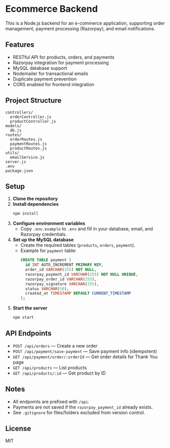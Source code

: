 # Ecommerce Backend

This is a Node.js backend for an e-commerce application, supporting order management, payment processing (Razorpay), and email notifications.

## Features
- RESTful API for products, orders, and payments
- Razorpay integration for payment processing
- MySQL database support
- Nodemailer for transactional emails
- Duplicate payment prevention
- CORS enabled for frontend integration

## Project Structure
```
controllers/
  orderController.js
  productController.js
models/
  db.js
routes/
  orderRoutes.js
  paymentRoutes.js
  productRoutes.js
utils/
  emailService.js
server.js
.env
package.json
```

## Setup
1. **Clone the repository**
2. **Install dependencies**
   ```sh
   npm install
   ```
3. **Configure environment variables**
   - Copy `.env.example` to `.env` and fill in your database, email, and Razorpay credentials.
4. **Set up the MySQL database**
   - Create the required tables (`products`, `orders`, `payment`).
   - Example for `payment` table:
     ```sql
     CREATE TABLE payment (
       id INT AUTO_INCREMENT PRIMARY KEY,
       order_id VARCHAR(255) NOT NULL,
       razorpay_payment_id VARCHAR(255) NOT NULL UNIQUE,
       razorpay_order_id VARCHAR(255),
       razorpay_signature VARCHAR(255),
       status VARCHAR(50),
       created_at TIMESTAMP DEFAULT CURRENT_TIMESTAMP
     );
     ```
5. **Start the server**
   ```sh
   npm start
   ```

## API Endpoints
- `POST /api/orders` — Create a new order
- `POST /api/payment/save-payment` — Save payment info (idempotent)
- `GET /api/payment/order/:orderId` — Get order details for Thank You page
- `GET /api/products` — List products
- `GET /api/products/:id` — Get product by ID

## Notes
- All endpoints are prefixed with `/api`.
- Payments are not saved if the `razorpay_payment_id` already exists.
- See `.gitignore` for files/folders excluded from version control.

## License
MIT
